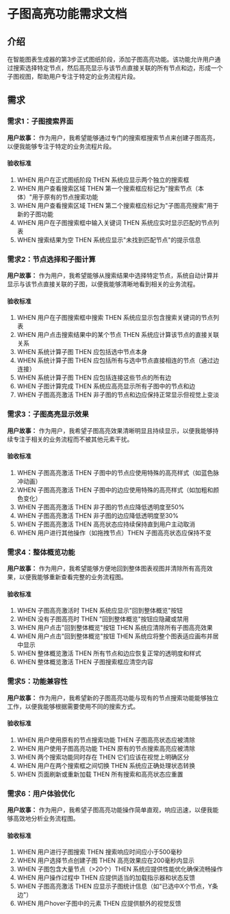 # 子图高亮功能需求文档

## 介绍

在智能图表生成器的第3步正式图纸阶段，添加子图高亮功能。该功能允许用户通过搜索选择特定节点，然后高亮显示与该节点直接关联的所有节点和边，形成一个子图视图，帮助用户专注于特定的业务流程片段。

## 需求

### 需求1：子图搜索界面

**用户故事：** 作为用户，我希望能够通过专门的搜索框搜索节点来创建子图高亮，以便我能够专注于特定的业务流程片段。

#### 验收标准

1. WHEN 用户在正式图纸阶段 THEN 系统应显示两个独立的搜索框
2. WHEN 用户查看搜索区域 THEN 第一个搜索框应标记为"搜索节点（本体）"用于原有的节点搜索功能
3. WHEN 用户查看搜索区域 THEN 第二个搜索框应标记为"子图高亮搜索"用于新的子图功能
4. WHEN 用户在子图搜索框中输入关键词 THEN 系统应实时显示匹配的节点列表
5. WHEN 搜索结果为空 THEN 系统应显示"未找到匹配节点"的提示信息

### 需求2：节点选择和子图计算

**用户故事：** 作为用户，我希望能够从搜索结果中选择特定节点，系统自动计算并显示与该节点直接关联的子图，以便我能够清晰地看到相关的业务流程。

#### 验收标准

1. WHEN 用户在子图搜索框中搜索 THEN 系统应显示包含搜索关键词的节点列表
2. WHEN 用户点击搜索结果中的某个节点 THEN 系统应计算该节点的直接关联关系
3. WHEN 系统计算子图 THEN 应包括选中节点本身
4. WHEN 系统计算子图 THEN 应包括所有与选中节点直接相连的节点（通过边连接）
5. WHEN 系统计算子图 THEN 应包括连接这些节点的所有边
6. WHEN 子图计算完成 THEN 系统应高亮显示所有子图中的节点和边
7. WHEN 子图高亮激活 THEN 非子图的节点和边应保持正常显示但视觉上变淡

### 需求3：子图高亮显示效果

**用户故事：** 作为用户，我希望子图高亮效果清晰明显且持续显示，以便我能够持续专注于相关的业务流程而不被其他元素干扰。

#### 验收标准

1. WHEN 子图高亮激活 THEN 子图中的节点应使用特殊的高亮样式（如蓝色脉冲动画）
2. WHEN 子图高亮激活 THEN 子图中的边应使用特殊的高亮样式（如加粗和颜色变化）
3. WHEN 子图高亮激活 THEN 非子图的节点应降低透明度至50%
4. WHEN 子图高亮激活 THEN 非子图的边应降低透明度至30%
5. WHEN 子图高亮激活 THEN 高亮状态应持续保持直到用户主动取消
6. WHEN 用户进行其他操作（如拖拽节点）THEN 子图高亮状态应保持不变

### 需求4：整体概览功能

**用户故事：** 作为用户，我希望能够方便地回到整体图表视图并清除所有高亮效果，以便我能够重新查看完整的业务流程图。

#### 验收标准

1. WHEN 子图高亮激活时 THEN 系统应显示"回到整体概览"按钮
2. WHEN 没有子图高亮时 THEN "回到整体概览"按钮应隐藏或禁用
3. WHEN 用户点击"回到整体概览"按钮 THEN 系统应清除所有子图高亮效果
4. WHEN 用户点击"回到整体概览"按钮 THEN 系统应将整个图表适应画布并居中显示
5. WHEN 整体概览激活 THEN 所有节点和边应恢复正常的透明度和样式
6. WHEN 整体概览激活 THEN 子图搜索框应清空内容

### 需求5：功能兼容性

**用户故事：** 作为用户，我希望新的子图高亮功能与现有的节点搜索功能能够独立工作，以便我能够根据需要使用不同的搜索方式。

#### 验收标准

1. WHEN 用户使用原有的节点搜索功能 THEN 子图高亮状态应被清除
2. WHEN 用户使用子图高亮功能 THEN 原有的节点搜索高亮应被清除
3. WHEN 两个搜索功能同时存在 THEN 它们应该在视觉上明确区分
4. WHEN 用户在两个搜索框之间切换 THEN 系统应正确处理状态转换
5. WHEN 页面刷新或重新加载 THEN 所有搜索和高亮状态应重置

### 需求6：用户体验优化

**用户故事：** 作为用户，我希望子图高亮功能操作简单直观，响应迅速，以便我能够高效地分析业务流程图。

#### 验收标准

1. WHEN 用户进行子图搜索 THEN 搜索响应时间应小于500毫秒
2. WHEN 用户选择节点创建子图 THEN 高亮效果应在200毫秒内显示
3. WHEN 子图包含大量节点（>20个）THEN 系统应提供性能优化确保流畅操作
4. WHEN 用户操作过程中 THEN 应提供适当的加载指示器和状态反馈
5. WHEN 子图高亮激活 THEN 应显示子图统计信息（如"已选中X个节点，Y条边"）
6. WHEN 用户hover子图中的元素 THEN 应提供额外的视觉反馈